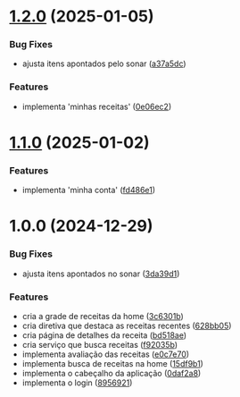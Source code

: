 # [1.2.0](https://github.com/ortegavan/recipes/compare/v1.1.0...v1.2.0) (2025-01-05)


### Bug Fixes

* ajusta itens apontados pelo sonar ([a37a5dc](https://github.com/ortegavan/recipes/commit/a37a5dcdbf453a34eda4bd030f41bc8b89fd6a74))


### Features

* implementa 'minhas receitas' ([0e06ec2](https://github.com/ortegavan/recipes/commit/0e06ec2f2dbb6b0f945d484bdde0b64c8a86c5e6))

# [1.1.0](https://github.com/ortegavan/recipes/compare/v1.0.0...v1.1.0) (2025-01-02)


### Features

* implementa 'minha conta' ([fd486e1](https://github.com/ortegavan/recipes/commit/fd486e11de83d78b4c8df0f9c0d8597253c40e24))

# 1.0.0 (2024-12-29)

### Bug Fixes

- ajusta itens apontados no sonar ([3da39d1](https://github.com/ortegavan/recipes/commit/3da39d1c0f86871dc0dc07c52a049fca56a5d2e3))

### Features

- cria a grade de receitas da home ([3c6301b](https://github.com/ortegavan/recipes/commit/3c6301bdbf60e6420e95069de5e581d63b15f9be))
- cria diretiva que destaca as receitas recentes ([628bb05](https://github.com/ortegavan/recipes/commit/628bb0528091cb0c1ab49a607419cadbffce753e))
- cria página de detalhes da receita ([bd518ae](https://github.com/ortegavan/recipes/commit/bd518ae4619c9442d71ad9123a9e915eb50cf821))
- cria serviço que busca receitas ([f92035b](https://github.com/ortegavan/recipes/commit/f92035b4ca1c457a7f317e4757a5ae964e4d8371))
- implementa avaliação das receitas ([e0c7e70](https://github.com/ortegavan/recipes/commit/e0c7e708aa1642d4a872e7b76019c27b42db1eaa))
- implementa busca de receitas na home ([15df9b1](https://github.com/ortegavan/recipes/commit/15df9b15f73d0b943711fd0f3432cbd0d91afeee))
- implementa o cabeçalho da aplicação ([0daf2a8](https://github.com/ortegavan/recipes/commit/0daf2a859b490e48882681923d007eda6d7e45b5))
- implementa o login ([8956921](https://github.com/ortegavan/recipes/commit/895692173d1fc85c15b8304d2baedfb2e917f9bd))
